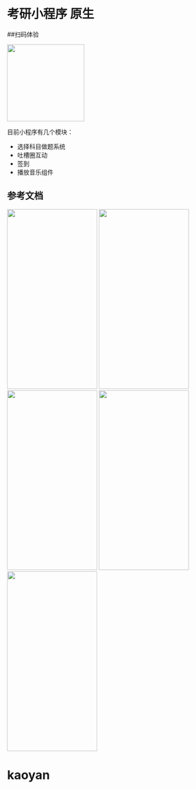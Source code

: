 # 考研小程序 原生

##扫码体验

<img src="http://ldods.com/githubImg/erwei.png" style="display:block"  height="180" width="180"/>

目前小程序有几个模块：

- 选择科目做题系统
- 吐槽圈互动
- 签到
- 播放音乐组件

## 参考文档

<img src="http://ldods.com/githubImg/1.png"  height="420" width="210"/>
<img src="http://ldods.com/githubImg/2.png"  height="420" width="210"/>
<img src="http://ldods.com/githubImg/3.png"  height="420" width="210"/>
<img src="http://ldods.com/githubImg/4.png"  height="420" width="210"/>
<img src="http://ldods.com/githubImg/5.png"  height="420" width="210"/>

# kaoyan
